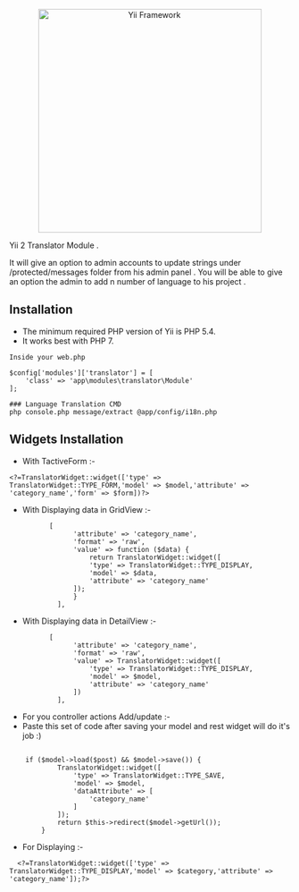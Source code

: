 <p align="center">
    <a href="http://toxsl.com" target="_blank">
        <img src="https://toxsl.com/themes/toxsl/img/toxsl_logo.png" width="400" alt="Yii Framework" />
    </a>
</p>

Yii 2 Translator Module .

It will give an option to admin accounts to update strings under /protected/messages folder from his admin panel .
You will be able to give an option the admin to add n number of language to his project .

Installation
------------

- The minimum required PHP version of Yii is PHP 5.4.
- It works best with PHP 7.

```
Inside your web.php 

$config['modules']['translator'] = [
    'class' => 'app\modules\translator\Module'
];

### Language Translation CMD
php console.php message/extract @app/config/i18n.php 
```

Widgets Installation
------------
- With TactiveForm :- 

```
<?=TranslatorWidget::widget(['type' => TranslatorWidget::TYPE_FORM,'model' => $model,'attribute' => 'category_name','form' => $form])?>
```

- With Displaying data in GridView :- 

```
  		  [
                'attribute' => 'category_name',
                'format' => 'raw',
                'value' => function ($data) {
                    return TranslatorWidget::widget([
                    'type' => TranslatorWidget::TYPE_DISPLAY,
                    'model' => $data,
                    'attribute' => 'category_name'
                ]);
                }
            ],
```

- With Displaying data in DetailView :- 

```
  		  [
                'attribute' => 'category_name',
                'format' => 'raw',
                'value' => TranslatorWidget::widget([
                    'type' => TranslatorWidget::TYPE_DISPLAY,
                    'model' => $model,
                    'attribute' => 'category_name'
                ])
            ],
```

- For you controller actions Add/update :- 
- Paste this set of code after saving your model and rest widget will do it's job :)

```

  	if ($model->load($post) && $model->save()) {
            TranslatorWidget::widget([
                'type' => TranslatorWidget::TYPE_SAVE,
                'model' => $model,
                'dataAttribute' => [
                    'category_name'
                ]
            ]);
            return $this->redirect($model->getUrl());
        }
```

- For Displaying :- 

```
  <?=TranslatorWidget::widget(['type' => TranslatorWidget::TYPE_DISPLAY,'model' => $category,'attribute' => 'category_name']);?>

```


  
